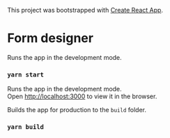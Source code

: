 This project was bootstrapped with [Create React App](https://github.com/facebook/create-react-app).

# Form designer

Runs the app in the development mode.<br />

### `yarn start`

Runs the app in the development mode.<br />
Open [http://localhost:3000](http://localhost:3000) to view it in the browser.

Builds the app for production to the `build` folder.<br />

### `yarn build`